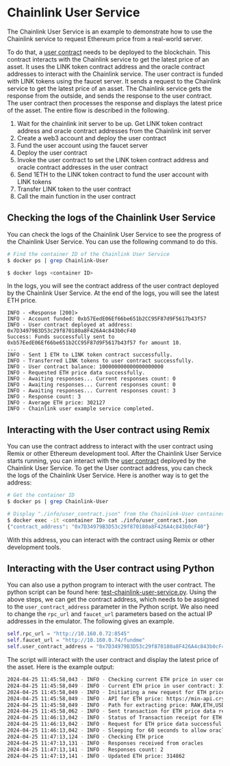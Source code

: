 # Chainlink User Service

The Chainlink User Service is an example to demonstrate how to
use the Chainlink service to request Ethereum price from 
a real-world server. 

To do that, a [user contract](./contracts/user_contract.sol) needs to
be deployed to the blockchain. This contract interacts with the Chainlink
service to get the latest price of an asset. 
It uses the LINK token contract address and the oracle contract addresses
to interact with the Chainlink service. 
The user contract is funded with LINK tokens using the
faucet server. It sends a request to the Chainlink service to
get the latest price of an asset. The Chainlink service gets the
response from the outside, and sends the response to
the user contract. The user contract then processes the response and displays
the latest price of the asset. The entire flow is described in
the following. 

1. Wait for the chainlink init server to be up. 
Get LINK token contract address and oracle contract addresses from the Chainlink init server
2. Create a web3 account and deploy the user contract
3. Fund the user account using the faucet server
4. Deploy the user contract
5. Invoke the user contract to set the LINK token contract address and
oracle contract addresses in the user contract
6. Send 1ETH to the LINK token contract to fund the user account with LINK tokens
7. Transfer LINK token to the user contract
8. Call the main function in the user contract


## Checking the logs of the Chainlink User Service

You can check the logs of the Chainlink User Service to
see the progress of the Chainlink User Service.
You can use the following command to do this.

```bash
# Find the container ID of the Chainlink User Service
$ docker ps | grep Chainlink-User

$ docker logs <container ID>
```

In the logs, you will see the contract address of the user contract
deployed by the Chainlink User Service. 
At the end of the logs, you will see the latest ETH price. 

```
INFO - <Response [200]>
INFO - Account funded: 0xb57EedE06Ef66be651b2CC95F87d9F5617b43f57
INFO - User contract deployed at address: 0x7D34979B3D53c29f870180a8F426A4c843b0cF40
Success: Funds successfully sent to 0xb57EedE06Ef66be651b2CC95F87d9F5617b43f57 for amount 10.
... 
INFO - Sent 1 ETH to LINK token contract successfully.
INFO - Transferred LINK tokens to user contract successfully.
INFO - User contract balance: 100000000000000000000
INFO - Requested ETH price data successfully.
INFO - Awaiting responses... Current responses count: 0
INFO - Awaiting responses... Current responses count: 0
INFO - Awaiting responses... Current responses count: 3
INFO - Response count: 3
INFO - Average ETH price: 302127
INFO - Chainlink user example service completed.
```

## Interacting with the User contract using Remix

You can use the contract address to interact with the user contract using Remix
or other Ethereum development tool.
After the Chainlink User Service starts running, you can interact with the
[user contract](./contracts/user_contract.sol) deployed by the Chainlink User
Service. To get the User contract address, you can check the logs of the
Chainlink User Service. Here is another way is to get the address:

```bash
# Get the container ID 
$ docker ps | grep Chainlink-User

# Display "./info/user_contract.json" from the Chainlink-User container
$ docker exec -it <container ID> cat ./info/user_contract.json
{"contract_address": "0x7D34979B3D53c29f870180a8F426A4c843b0cF40"}
```

With this address, you can interact with the contract using Remix or other
development tools. 


## Interacting with the User contract using Python

You can also use a python program to interact with the user contract. The
python script can be found here:
[test-chainlink-user-service.py](./test-chainlink-user-service.py). 
Using the above steps, we can get the contract address, which needs to
be assigned to the `user_contract_address` parameter in the Python script.
We also need to change the `rpc_url` and `faucet_url` 
parameters based on the actual IP addresses in the emulator. 
The following gives an example. 

```python
self.rpc_url = "http://10.160.0.72:8545"
self.faucet_url = "http://10.160.0.74/fundme"
self.user_contract_address = "0x7D34979B3D53c29f870180a8F426A4c843b0cF40"
```

The script will interact with the user contract and display the latest price of
the asset. Here is the example output:

```bash
2024-04-25 11:45:58,043 - INFO - Checking current ETH price in user contract
2024-04-25 11:45:58,049 - INFO - Current ETH price in user contract: 315075
2024-04-25 11:45:58,049 - INFO - Initiating a new request for ETH price data
2024-04-25 11:45:58,049 - INFO - API for ETH price: https://min-api.cryptocompare.com/data/pricemultifull?fsyms=ETH&tsyms=USD
2024-04-25 11:45:58,049 - INFO - Path for extracting price: RAW,ETH,USD,PRICE
2024-04-25 11:45:58,062 - INFO - Sent transaction for ETH price data request. Hash: 0x8cabcb43db6a39805e51c065248342d7804dbd8705928732eb7aa20ef21effc7
2024-04-25 11:46:13,042 - INFO - Status of Transaction receipt for ETH price data request: 1
2024-04-25 11:46:13,042 - INFO - Request for ETH price data successful
2024-04-25 11:46:13,042 - INFO - Sleeping for 60 seconds to allow oracles to respond
2024-04-25 11:47:13,124 - INFO - Checking ETH price
2024-04-25 11:47:13,131 - INFO - Responses received from oracles
2024-04-25 11:47:13,141 - INFO - Responses count: 2
2024-04-25 11:47:13,141 - INFO - Updated ETH price: 314862
```
